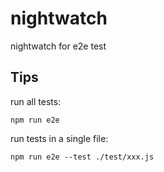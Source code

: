 # nightwatch
nightwatch for e2e test

## Tips

run all tests:
```
npm run e2e
```


run tests in a single file:
```
npm run e2e --test ./test/xxx.js
```
